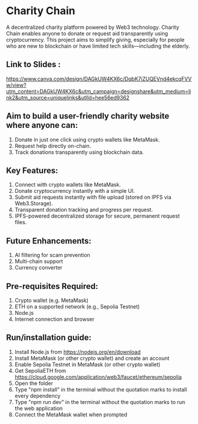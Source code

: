 # Charity Chain

A decentralized charity platform powered by Web3 technology. Charity Chain enables anyone to donate or request aid transparently using cryptocurrency.
This project aims to simplify giving, especially for people who are new to blockchain or have limited tech skills—including the elderly.

## Link to Slides : 
https://www.canva.com/design/DAGkUW4KX6c/DqbK7iZUQEVnd4ekcqFVVw/view?utm_content=DAGkUW4KX6c&utm_campaign=designshare&utm_medium=link2&utm_source=uniquelinks&utlId=hee56ed9362 

## Aim to build a user-friendly charity website where anyone can:
1. Donate in just one click using crypto wallets like MetaMask.
2. Request help directly on-chain.
3. Track donations transparently using blockchain data.

## Key Features:
1. Connect with crypto wallets like MetaMask.
2. Donate cryptocurrency instantly with a simple UI.
3. Submit aid requests instantly with file upload (stored on IPFS via Web3.Storage).
4. Transparent donation tracking and progress per request.
5. IPFS-powered decentralized storage for secure, permanent request files.

## Future Enhancements:
1. AI filtering for scam prevention
2. Multi-chain support
3. Currency converter

## Pre-requisites Required:
1. Crypto wallet (e.g. MetaMask)
2. ETH on a supported network (e.g., Sepolia Testnet)
3. Node.js
4. Internet connection and browser

## Run/installation guide:
1. Install Node.js from https://nodejs.org/en/download
2. Install MetaMask (or other crypto wallet) and create an account
3. Enable Sepolia Testnet in MetaMask (or other crypto wallet)
4. Get SepoliaETH from https://cloud.google.com/application/web3/faucet/ethereum/sepolia
5. Open the folder
6. Type "npm install" in the terminal without the quotation marks to install every dependency
7. Type "npm run dev" in the terminal without the quotation marks to run the web application
8. Connect the MetaMask wallet when prompted
